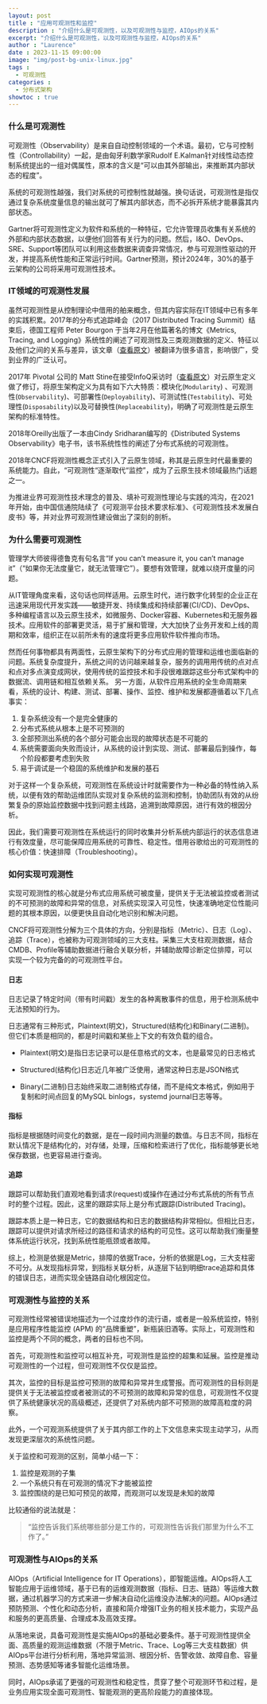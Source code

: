 ```yaml
---
layout: post
title : "应用可观测性和监控"
description : "介绍什么是可观测性，以及可观测性与监控，AIOps的关系"
excerpt: "介绍什么是可观测性，以及可观测性与监控，AIOps的关系"
author : "Laurence"
date : 2023-11-15 09:00:00
image: "img/post-bg-unix-linux.jpg"
tags : 
  - 可观测性
categories : 
  - 分布式架构
showtoc : true
---
```


### 什么是可观测性

可观测性（Observability）是来自自动控制领域的一个术语。最初，它与可控制性（Controllability）一起，是由匈牙利数学家Rudolf E.Kalman针对线性动态控制系统提出的一组对偶属性，原本的含义是“可以由其外部输出，来推断其内部状态的程度”。

系统的可观测性越强，我们对系统的可控制性就越强。换句话说，可观测性是指仅通过复杂系统度量信息的输出就可了解其内部状态，而不必拆开系统才能暴露其内部状态。

Gartner将可观测性定义为软件和系统的一种特征，它允许管理员收集有关系统的外部和内部状态数据，以便他们回答有关行为的问题。然后，I&O、DevOps、SRE、Support等团队可以利用这些数据来调查异常情况，参与可观测性驱动的开发，并提高系统性能和正常运行时间。Gartner预测，预计2024年，30%的基于云架构的公司将采用可观测性技术。


### IT领域的可观测性发展

虽然可观测性是从控制理论中借用的舶来概念，但其内容实际在IT领域中已有多年的实践积累。2017年的分布式追踪峰会（2017 Distributed Tracing Summit）结束后，德国工程师 Peter Bourgon 于当年2月在他篇著名的博文《Metrics, Tracing, and Logging》系统性的阐述了可观测性及三类观测数据的定义、特征以及他们之间的关系与差异，该文章（[查看原文](http://peter.bourgon.org/blog/2017/02/21/metrics-tracing-and-logging.html)）被翻译为很多语言，影响很广，受到业界的广泛认可。

2017年 Pivotal 公司的 Matt Stine在接受InfoQ采访时（[查看原文](https://www.infoq.com/articles/cloud-native-panel)）对云原生定义做了修订，将原生架构定义为具有如下六大特质：模块化(`Modularity`) 、可观测性(`Observability`)、可部署性(`Deployability`)、可测试性(`Testability`)、可处理性(`Disposability`)以及可替换性(`Replaceability`)，明确了可观测性是云原生架构的标准特性。

2018年Oreilly出版了一本由Cindy Sridharan编写的《Distributed Systems Observability》电子书，该书系统性性的阐述了分布式系统的可观测性。

2018年CNCF将观测性概念正式引入了云原生领域，称其是云原生时代最重要的系统能力。自此，“可观测性“逐渐取代“监控”，成为了云原生技术领域最热门话题之一。

为推进业界可观测性技术理念的普及、填补可观测性理论与实践的鸿沟，在2021年开始，由中国信通院陆续了《可观测平台技术要求标准》、《可观测性技术发展白皮书》等，并对业界可观测性建设做出了深刻的剖析。


### 为什么需要可观测性
管理学大师彼得德鲁克有句名言“If you can’t measure it, you can’t manage it”（“如果你无法度量它，就无法管理它”）。要想有效管理，就难以绕开度量的问题。

从IT管理角度来看，这句话也同样适用。云原生时代，进行数字化转型的企业正在迅速采用现代开发实践——敏捷开发、持续集成和持续部署(CI/CD)、DevOps、多种编程语言以及云原生技术，如微服务、Docker容器、Kubernetes和无服务器技术。应用软件的部署更灵活，易于扩展和管理，大大加快了业务开发和上线的周期和效率，组织正在以前所未有的速度将更多应用软件软件推向市场。

然而任何事物都具有两面性，云原生架构下的分布式应用的管理和运维也面临新的问题。系统复杂度提升，系统之间的访问越来越复杂，服务的调用用传统的点对点和点对多点演变成网状，使用传统的监控技术和手段很难跟踪这些分布式架构中的数据流、调用链和相互依赖关系。
另一方面，从软件应用系统的全生命周期来看，系统的设计、构建、测试、部署、操作、监控、维护和发展都遵循着以下几点事实：
1. 复杂系统没有一个是完全健康的
2. 分布式系统从根本上是不可预测的
3. 全部预测出系统的各个部分可能会出现的故障状态是不可能的
4. 系统需要面向失败而设计，从系统的设计到实现、测试、部署最后到操作，每个阶段都要考虑到失败
5. 易于调试是一个稳固的系统维护和发展的基石

对于这样一个复杂系统，可观测性在系统设计时就需要作为一种必备的特性纳入系统，以便有效的帮助运维团队实现对复杂系统的监测和控制，协助团队有效的从纷繁复杂的原始监控数据中找到问题主线路，追溯到故障原因，进行有效的根因分析。

因此，我们需要可观测性在系统运行的同时收集并分析系统内部运行的状态信息进行有效度量，尽可能保障应用系统的可靠性、稳定性。借用谷歌给出的可观测性的核心价值：快速排障（Troubleshooting）。

### 如何实现可观测性

实现可观测性的核心就是分布式应用系统可被度量，提供关于无法被监控或者测试的不可预测的故障和异常的信息，对系统实现深入可见性，快速准确地定位性能问题的其根本原因，以便更快且自动化地识别和解决问题。

CNCF将可观测性分解为三个具体的方向，分别是指标（Metric）、日志（Log）、追踪（Trace），也被称为可观测领域的三大支柱。采集三大支柱观测数据，结合CMDB、Profile等辅助数据进行融合关联分析，并辅助故障诊断定位排障，可以实现一个较为完备的的可观测性平台。

#### 日志
日志记录了特定时间（带有时间戳）发生的各种离散事件的信息，用于检测系统中无法预知的行为。

日志通常有三种形式，Plaintext(明文)，Structured(结构化)和Binary(二进制)。但它们本质是相同的，都是时间戳和某些上下文的有效负载的组合。

- Plaintext(明文)是指日志记录可以是任意格式的文本，也是最常见的日志格式

- Structured(结构化)日志近几年被广泛使用，通常这种日志是JSON格式

- Binary(二进制)日志始终采取二进制格式存储，而不是纯文本格式，例如用于复制和时间点回复的MySQL binlogs，systemd journal日志等等。

#### 指标

指标是根据随时间变化的数据，是在⼀段时间内测量的数值。与⽇志不同，指标在默认情况下是结构化的，对存储，处理，压缩和检索进行了优化，指标能够更长地保存数据，也更容易进行查询。

#### 追踪

跟踪可以帮助我们直观地看到请求(request)或操作在通过分布式系统的所有节点时的整个过程。因此，这里的跟踪实际上是分布式跟踪(Distributed Tracing)。

跟踪本质上是一种日志，它的数据结构和日志的数据结构非常相似。但相比日志，跟踪可以提供对请求所经过的路径和请求的结构的可见性。这可以帮助我们衡量整体系统运行状况，找到系统性能瓶颈或者故障。

综上，检测是依据是Metric，排障的依据Trace，分析的依据是Log，三大支柱密不可分。从发现指标异常，到指标关联分析，从逐层下钻到明细trace追踪和具体的错误日志，进而实现全链路自动化根因定位。


### 可观测性与监控的关系

可观测性经常被错误地描述为一个过度炒作的流行语，或者是一般系统监控，特别是应用程序性能监控 (APM) 的“品牌重塑”，新瓶装旧酒等。实际上，可观测性和监控是两个不同的概念，两者的目标也不同。

首先，可观测性和监控可以相互补充，可观测性是监控的超集和延展。监控是推动可观测性的一个过程，但可观测性不仅仅是监控。

其次，监控的目标是监控可预测的故障和异常并生成警报。而可观测性的目标则是提供关于无法被监控或者被测试的不可预测的故障和异常的信息，可观测性不仅提供了系统健康状况的高级概述，还提供了对系统内部不可预测的故障高粒度的洞察。 

此外，一个可观测系统提供了关于其内部工作的上下文信息来实现主动学习，从而发现更深层次的系统性问题。

关于监控和可观测的区别，简单小结一下：
1. 监控是观测的子集
2. 一个系统只有在可观测的情况下才能被监控
3. 监控围绕的是已知可预见的故障，而观测可以发现是未知的故障

比较通俗的说法就是：
> “监控告诉我们系统哪些部分是工作的，可观测性告诉我们那里为什么不工作了。”


### 可观测性与AIOps的关系

AIOps（Artificial Intelligence for IT Operations），即智能运维。AIOps将人工智能应用于运维领域，基于已有的运维观测数据（指标、日志、链路）等运维大数据，通过机器学习的方式来进一步解决自动化运维没办法解决的问题。AIOps通过预防预测、个性化和动态分析，直接和简介增强IT业务的相关技术能力，实现产品和服务的更高质量、合理成本及高效支撑。

从落地来说，具备可观测性是实施AIOps的基础必要条件。基于可观测性提供全面、高质量的观测运维数据（不限于Metric、Trace、Log等三大支柱数据）供AIOps平台进行分析利用，落地异常监测、根因分析、告警收敛、故障自愈、容量预测、态势感知等诸多智能化运维场景。

同时，AIOps承诺了更强的可观测性和稳定性，贯穿了整个可观测环节和过程，是业务应用实现全面可观测性、智能观测的更高阶段能力的直接体现。
